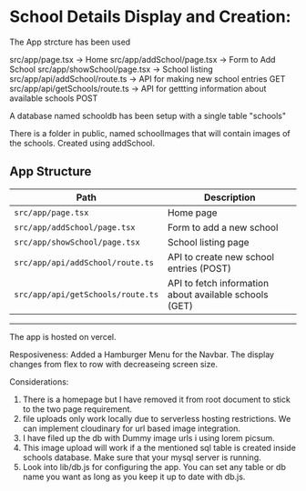 # School Details Display and Creation:


The App strcture has been used

src/app/page.tsx          → Home
src/app/addSchool/page.tsx → Form to Add School 
src/app/showSchool/page.tsx → School listing
src/app/api/addSchool/route.ts → API for making new school entries   GET
src/app/api/getSchools/route.ts → API for gettting information about available schools  POST


A database named schooldb has been setup with a single table "schools"

There is a folder in public, named schoolImages that will contain images of the schools. Created using addSchool.




## App Structure

| Path | Description |
|------|-------------|
| `src/app/page.tsx` | Home page |
| `src/app/addSchool/page.tsx` | Form to add a new school |
| `src/app/showSchool/page.tsx` | School listing page |
| `src/app/api/addSchool/route.ts` | API to create new school entries (POST) |
| `src/app/api/getSchools/route.ts` | API to fetch information about available schools (GET) |

--- 

The app is hosted on vercel. 

Resposiveness:
Added a Hamburger Menu for the Navbar.
The display changes from flex to row with decreaseing screen size.


Considerations:
1. There is a homepage but I have removed it from root document to stick to the two page requirement.
2. file uploads only work locally due to serverless hosting restrictions. We can implement cloudinary for url based image integration.
3. I have filed up the db with Dummy image urls i using lorem picsum.
4. This image upload will work if a the mentioned sql table is created inside schools database. Make sure that your mysql server is running. 
5. Look into lib/db.js for configuring the app. You can set any table or db name you want as long as you keep it up to date with db.js.



